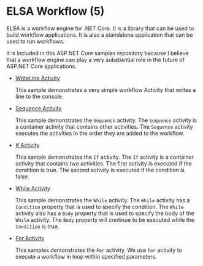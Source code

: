 # ELSA Workflow (5)

ELSA is a workflow engine for .NET Core. It is a library that can be used to build workflow applications. It is also a standalone application that can be used to run workflows.

It is included in this ASP.NET Core samples repository because I believe that a workflow engine can play a very substiantial role in the future of ASP.NET Core applications.

- [WriteLine Activity](writeline-activity)
    
    This sample demonstrates a very simple workflow Activity that writes a line to the console.

- [Sequence Activity](sequence-activity)

    This sample demonstrates the `Sequence` activity. The `Sequence` activity is a container activity that contains other activities. The `Sequence` activity executes the activities in the order they are added to the workflow.

- [If Activity](if-activity)

    This sample demonstrates the `If` activity. The `If` activity is a container activity that contains two activities. The first activity is executed if the condition is true. The second activity is executed if the condition is false.

- [While Activity](while-activity)

    This sample demonstrates the `While` activity.  The `While` activity has a `Condition` property that is used to specify the condition. The `While` activity also has a `Body` property that is used to specify the body of the `While` activity. The `Body` property will continue to be executed while the `Condition` is true.

- [For Activity](for-activity)

    This samples demonstrates the `For` activity. We use `For` activity to execute a workflow in loop within specified parameters. 
